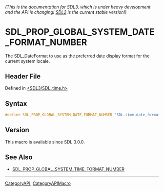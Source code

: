 ###### (This is the documentation for SDL3, which is under heavy development and the API is changing! [SDL2](https://wiki.libsdl.org/SDL2/) is the current stable version!)
# SDL_PROP_GLOBAL_SYSTEM_DATE_FORMAT_NUMBER

The [SDL_DateFormat](SDL_DateFormat) to use as the preferred date display format for the current system locale.

## Header File

Defined in [<SDL3/SDL_time.h>](https://github.com/libsdl-org/SDL/blob/main/include/SDL3/SDL_time.h)

## Syntax

```c
#define SDL_PROP_GLOBAL_SYSTEM_DATE_FORMAT_NUMBER "SDL.time.date_format"
```

## Version

This macro is available since SDL 3.0.0.

## See Also

- [SDL_PROP_GLOBAL_SYSTEM_TIME_FORMAT_NUMBER](SDL_PROP_GLOBAL_SYSTEM_TIME_FORMAT_NUMBER)

----
[CategoryAPI](CategoryAPI), [CategoryAPIMacro](CategoryAPIMacro)

